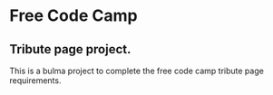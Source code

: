 # Free Code Camp
## Tribute page project. 

This is a bulma project to complete the free code camp tribute page requirements. 